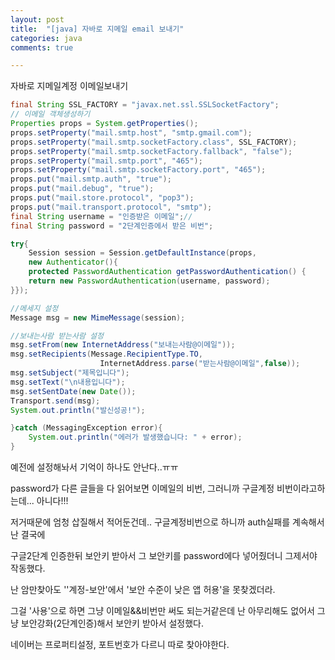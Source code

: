 ```yaml
---
layout: post
title:  "[java] 자바로 지메일 email 보내기"
categories: java
comments: true

---
```




자바로 지메일계정 이메일보내기

~~~java
final String SSL_FACTORY = "javax.net.ssl.SSLSocketFactory";
// 이메일 객체생성하기
Properties props = System.getProperties();
props.setProperty("mail.smtp.host", "smtp.gmail.com");
props.setProperty("mail.smtp.socketFactory.class", SSL_FACTORY);
props.setProperty("mail.smtp.socketFactory.fallback", "false");
props.setProperty("mail.smtp.port", "465");
props.setProperty("mail.smtp.socketFactory.port", "465");
props.put("mail.smtp.auth", "true");
props.put("mail.debug", "true");
props.put("mail.store.protocol", "pop3");
props.put("mail.transport.protocol", "smtp");
final String username = "인증받은 이메일";//
final String password = "2단계인증에서 받은 비번";

try{
    Session session = Session.getDefaultInstance(props, 
    new Authenticator(){
    protected PasswordAuthentication getPasswordAuthentication() {
    return new PasswordAuthentication(username, password);
}});

//메세지 설정
Message msg = new MimeMessage(session);

//보내는사람 받는사람 설정
msg.setFrom(new InternetAddress("보내는사람@이메일"));
msg.setRecipients(Message.RecipientType.TO, 
					InternetAddress.parse("받는사람@이메일",false));
msg.setSubject("제목입니다");
msg.setText("\n내용입니다");
msg.setSentDate(new Date());
Transport.send(msg);
System.out.println("발신성공!");

}catch (MessagingException error){ 
	System.out.println("에러가 발생했습니다: " + error);
}
~~~



예전에 설정해놔서 기억이 하나도 안난다..ㅠㅠ

password가 다른 글들을 다 읽어보면 이메일의 비번, 그러니까 구글계정 비번이라고하는데... 아니다!!!

저거때문에 엄청 삽질해서 적어둔건데.. 구글계정비번으로 하니까 auth실패를 계속해서 난 결국에

구글2단계 인증한뒤 보안키 받아서 그 보안키를 password에다 넣어줬더니 그제서야 작동했다.

난 암만찾아도 ''계정-보안'에서 '보안 수준이 낮은 앱 허용'을 못찾겠더라.

그걸 '사용'으로 하면 그냥 이메일&&비번만 써도 되는거같은데 난 아무리해도 없어서 그냥 보안강화(2단계인증)해서 보안키 받아서 설정했다.





네이버는 프로퍼티설정, 포트번호가 다르니 따로 찾아야한다.

